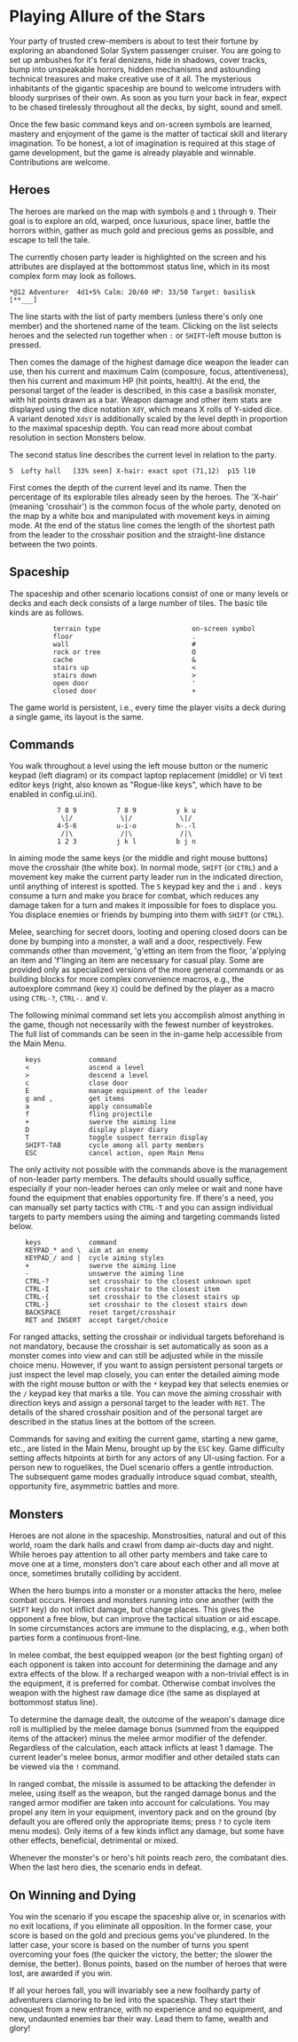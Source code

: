 Playing Allure of the Stars
===========================

Your party of trusted crew-members is about to test their fortune
by exploring an abandoned Solar System passenger cruiser.
You are going to set up ambushes for it's feral denizens, hide in shadows,
cover tracks, bump into unspeakable horrors, hidden mechanisms
and astounding technical treasures and make creative use of it all.
The mysterious inhabitants of the gigantic spaceship are bound
to welcome intruders with bloody surprises of their own.
As soon as you turn your back in fear, expect to be chased tirelessly
throughout all the decks, by sight, sound and smell.

Once the few basic command keys and on-screen symbols are learned,
mastery and enjoyment of the game is the matter of tactical skill
and literary imagination. To be honest, a lot of imagination is required
at this stage of game development, but the game is already playable
and winnable. Contributions are welcome.


Heroes
------

The heroes are marked on the map with symbols `@` and `1` through `9`.
Their goal is to explore an old, warped, once luxurious, space liner,
battle the horrors within, gather as much gold and precious gems
as possible, and escape to tell the tale.

The currently chosen party leader is highlighted on the screen
and his attributes are displayed at the bottommost status line,
which in its most complex form may look as follows.

    *@12 Adventurer  4d1+5% Calm: 20/60 HP: 33/50 Target: basilisk  [**___]

The line starts with the list of party members (unless there's only one member)
and the shortened name of the team. Clicking on the list selects heroes and
the selected run together when `:` or `SHIFT`-left mouse button is pressed.

Then comes the damage of the highest damage dice weapon the leader can use,
then his current and maximum Calm (composure, focus, attentiveness), then
his current and maximum HP (hit points, health). At the end, the personal
target of the leader is described, in this case a basilisk monster,
with hit points drawn as a bar. Weapon damage and other item stats
are displayed using the dice notation `XdY`, which means X rolls
of Y-sided dice. A variant denoted `XdsY` is additionally
scaled by the level depth in proportion to the maximal spaceship depth.
You can read more about combat resolution in section Monsters below.

The second status line describes the current level in relation
to the party.

    5  Lofty hall   [33% seen] X-hair: exact spot (71,12)  p15 l10

First comes the depth of the current level and its name.
Then the percentage of its explorable tiles already seen by the heroes.
The 'X-hair' (meaning 'crosshair') is the common focus of the whole party,
denoted on the map by a white box and manipulated with movement keys
in aiming mode. At the end of the status line comes the length of the shortest
path from the leader to the crosshair position and the straight-line distance
between the two points.


Spaceship
---------

The spaceship and other scenario locations consist of one or many
levels or decks and each deck consists of a large number of tiles.
The basic tile kinds are as follows.

               terrain type                       on-screen symbol
               floor                              .
               wall                               #
               rock or tree                       O
               cache                              &
               stairs up                          <
               stairs down                        >
               open door                          '
               closed door                        +

The game world is persistent, i.e., every time the player visits a deck
during a single game, its layout is the same.


Commands
--------

You walk throughout a level using the left mouse button or the numeric
keypad (left diagram) or its compact laptop replacement (middle)
or Vi text editor keys (right, also known as "Rogue-like keys",
which have to be enabled in config.ui.ini).

                7 8 9          7 8 9          y k u
                 \|/            \|/            \|/
                4-5-6          u-i-o          h-.-l
                 /|\            /|\            /|\
                1 2 3          j k l          b j n

In aiming mode the same keys (or the middle and right mouse buttons)
move the crosshair (the white box). In normal mode, `SHIFT` (or `CTRL`)
and a movement key make the current party leader run in the indicated
direction, until anything of interest is spotted. The `5` keypad key
and the `i` and `.` keys consume a turn and make you brace for combat,
which reduces any damage taken for a turn and makes it impossible
for foes to displace you. You displace enemies or friends by bumping
into them with `SHIFT` (or `CTRL`).

Melee, searching for secret doors, looting and opening closed doors
can be done by bumping into a monster, a wall and a door, respectively.
Few commands other than movement, 'g'etting an item from the floor,
'a'pplying an item and 'f'linging an item are necessary for casual play.
Some are provided only as specialized versions of the more general
commands or as building blocks for more complex convenience macros,
e.g., the autoexplore command (key `X`) could be defined
by the player as a macro using `CTRL-?`, `CTRL-.` and `V`.

The following minimal command set lets you accomplish almost anything
in the game, though not necessarily with the fewest number of keystrokes.
The full list of commands can be seen in the in-game help accessible
from the Main Menu.

        keys            command
        <               ascend a level
        >               descend a level
        c               close door
        E               manage equipment of the leader
        g and ,         get items
        a               apply consumable
        f               fling projectile
        +               swerve the aiming line
        D               display player diary
        T               toggle suspect terrain display
        SHIFT-TAB       cycle among all party members
        ESC             cancel action, open Main Menu

The only activity not possible with the commands above is the management
of non-leader party members. The defaults should usually suffice,
especially if your non-leader heroes can only melee or wait
and none have found the equipment that enables opportunity fire.
If there's a need, you can manually set party tactics with `CTRL-T`
and you can assign individual targets to party members
using the aiming and targeting commands listed below.

        keys            command
        KEYPAD_* and \  aim at an enemy
        KEYPAD_/ and |  cycle aiming styles
        +               swerve the aiming line
        -               unswerve the aiming line
        CTRL-?          set crosshair to the closest unknown spot
        CTRL-I          set crosshair to the closest item
        CTRL-{          set crosshair to the closest stairs up
        CTRL-}          set crosshair to the closest stairs down
        BACKSPACE       reset target/crosshair
        RET and INSERT  accept target/choice

For ranged attacks, setting the crosshair or individual targets
beforehand is not mandatory, because the crosshair is set automatically
as soon as a monster comes into view and can still be adjusted while
in the missile choice menu. However, if you want to assign persistent
personal targets or just inspect the level map closely, you can enter
the detailed aiming mode with the right mouse button or with
the `*` keypad key that selects enemies or the `/` keypad key that
marks a tile. You can move the aiming crosshair with direction keys
and assign a personal target to the leader with `RET`.
The details of the shared crosshair position and of the personal target
are described in the status lines at the bottom of the screen.

Commands for saving and exiting the current game, starting a new game, etc.,
are listed in the Main Menu, brought up by the `ESC` key.
Game difficulty setting affects hitpoints at birth for any actors
of any UI-using faction. For a person new to roguelikes, the Duel scenario
offers a gentle introduction. The subsequent game modes gradually introduce
squad combat, stealth, opportunity fire, asymmetric battles and more.


Monsters
--------

Heroes are not alone in the spaceship. Monstrosities, natural
and out of this world, roam the dark halls and crawl from damp air-ducts
day and night. While heroes pay attention to all other party members
and take care to move one at a time, monsters don't care about each other
and all move at once, sometimes brutally colliding by accident.

When the hero bumps into a monster or a monster attacks the hero,
melee combat occurs. Heroes and monsters running into one another
(with the `SHIFT` key) do not inflict damage, but change places.
This gives the opponent a free blow, but can improve the tactical situation
or aid escape. In some circumstances actors are immune to the displacing,
e.g., when both parties form a continuous front-line.

In melee combat, the best equipped weapon (or the best fighting organ)
of each opponent is taken into account for determining the damage
and any extra effects of the blow. If a recharged weapon with a non-trivial
effect is in the equipment, it is preferred for combat. Otherwise combat
involves the weapon with the highest raw damage dice (the same as displayed
at bottommost status line).

To determine the damage dealt, the outcome of the weapon's damage dice roll
is multiplied by the melee damage bonus (summed from the equipped items
of the attacker) minus the melee armor modifier of the defender.
Regardless of the calculation, each attack inflicts at least 1 damage.
The current leader's melee bonus, armor modifier and other detailed
stats can be viewed via the `!` command.

In ranged combat, the missile is assumed to be attacking the defender
in melee, using itself as the weapon, but the ranged damage bonus
and the ranged armor modifier are taken into account for calculations.
You may propel any item in your equipment, inventory pack and on the ground
(by default you are offered only the appropriate items; press `?`
to cycle item menu modes). Only items of a few kinds inflict any damage,
but some have other effects, beneficial, detrimental or mixed.

Whenever the monster's or hero's hit points reach zero, the combatant dies.
When the last hero dies, the scenario ends in defeat.


On Winning and Dying
--------------------

You win the scenario if you escape the spaceship alive or, in scenarios with
no exit locations, if you eliminate all opposition. In the former case,
your score is based on the gold and precious gems you've plundered.
In the latter case, your score is based on the number of turns you spent
overcoming your foes (the quicker the victory, the better; the slower
the demise, the better). Bonus points, based on the number of heroes
that were lost, are awarded if you win.

If all your heroes fall, you will invariably see a new foolhardy party
of adventurers clamoring to be led into the spaceship. They start
their conquest from a new entrance, with no experience and no equipment,
and new, undaunted enemies bar their way. Lead them to fame, wealth and glory!
